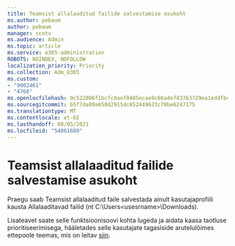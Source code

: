 ```yaml
---
title: Teamsist allalaaditud failide salvestamise asukoht
ms.author: pebaum
author: pebaum
manager: scotv
ms.audience: Admin
ms.topic: article
ms.service: o365-administration
ROBOTS: NOINDEX, NOFOLLOW
localization_priority: Priority
ms.collection: Adm_O365
ms.custom:
- "9002461"
- "4768"
ms.openlocfilehash: 9c522006f1bcfc8aef0405ecae9c66a4e743763729ea1eddfbca30197e62e812
ms.sourcegitcommit: b5f7da89a650d2915dc652449623c78be6247175
ms.translationtype: MT
ms.contentlocale: et-EE
ms.lasthandoff: 08/05/2021
ms.locfileid: "54061680"
---
```

# <a name="save-location-for-files-downloaded-from-teams"></a>Teamsist allalaaditud failide salvestamise asukoht

Praegu saab Teamsist allalaaditud faile salvestada ainult kasutajaprofiili kausta Allalaaditavad failid (nt C:\Users\<usesrname>\Downloads).

Lisateavet saate selle funktsioonisoovi kohta lugeda ja aidata kaasa taotluse prioritiseerimisega, hääletades selle kasutajate tagasiside arutelulõimes ettepoole teemas, mis on leitav [siin](https://microsoftteams.uservoice.com/forums/555103-public/suggestions/18693262-have-the-download-function-of-files-allow-you-to-s).
